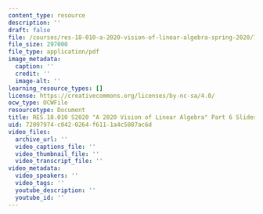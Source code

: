 ```yaml
---
content_type: resource
description: ''
draft: false
file: /courses/res-18-010-a-2020-vision-of-linear-algebra-spring-2020/72097974c0420264f6111a4c5087ac6d_MITRES_18_010S21_LA_Part6.pdf
file_size: 297000
file_type: application/pdf
image_metadata:
  caption: ''
  credit: ''
  image-alt: ''
learning_resource_types: []
license: https://creativecommons.org/licenses/by-nc-sa/4.0/
ocw_type: OCWFile
resourcetype: Document
title: RES.18.010 S2020 "A 2020 Vision of Linear Algebra" Part 6 Slides
uid: 72097974-c042-0264-f611-1a4c5087ac6d
video_files:
  archive_url: ''
  video_captions_file: ''
  video_thumbnail_file: ''
  video_transcript_file: ''
video_metadata:
  video_speakers: ''
  video_tags: ''
  youtube_description: ''
  youtube_id: ''
---
```

